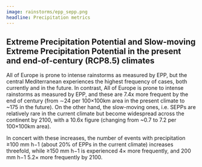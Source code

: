 ```yaml
---
image: rainstorms/epp_sepp.png
headline: Precipitation metrics
---
```


## Extreme Precipitation Potential and Slow-moving Extreme Precipitation Potential in the present and end-of-century (RCP8.5) climates

All of Europe is prone to intense rainstorms as measured by EPP, but the central Mediterranean experiences the highest frequency of cases, both currently and in the future. In contrast, 
All of Europe is prone to intense rainstorms as measured by EPP, and these are 7.4x more frequent by the end of century (from ∼24 per 100×100km area in the present climate to ~175 in the future). On the other hand, the slow-moving ones, i.e. SEPPs are relatively rare in the current climate but become widespread across the continent by 2100, with a 10.6x figure (changing from ~0.7 to 7.2 per 100×100km area).

In concert with these increases, the number of events with precipitation ≥100 mm h−1 (about 20% of EPPs in the current climate) increases threefold, while ≥150 mm h−1 is experienced 4× more frequently, and 200 mm h−1 5.2× more frequently by 2100. 

